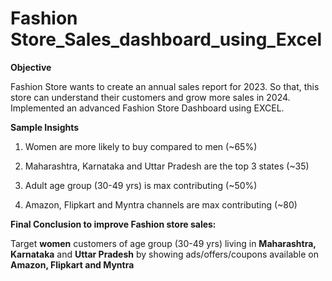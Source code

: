 #  Fashion Store_Sales_dashboard_using_Excel

**Objective**

Fashion Store wants to create an annual sales report for 2023. So that, this store can understand their customers and grow more sales in 2024. Implemented an advanced Fashion Store Dashboard using EXCEL.

**Sample Insights**

1. Women are more likely to buy compared to men (~65%)

2. Maharashtra, Karnataka and Uttar Pradesh are the top 3 states (~35)

3. Adult age group (30-49 yrs) is max contributing (~50%)

4. Amazon, Flipkart and Myntra channels are max contributing (~80)

**Final Conclusion to improve Fashion store sales:**

Target **women** customers of age group (30-49 yrs) living in **Maharashtra, Karnataka** and **Uttar Pradesh** by showing ads/offers/coupons available on **Amazon, Flipkart and Myntra**
